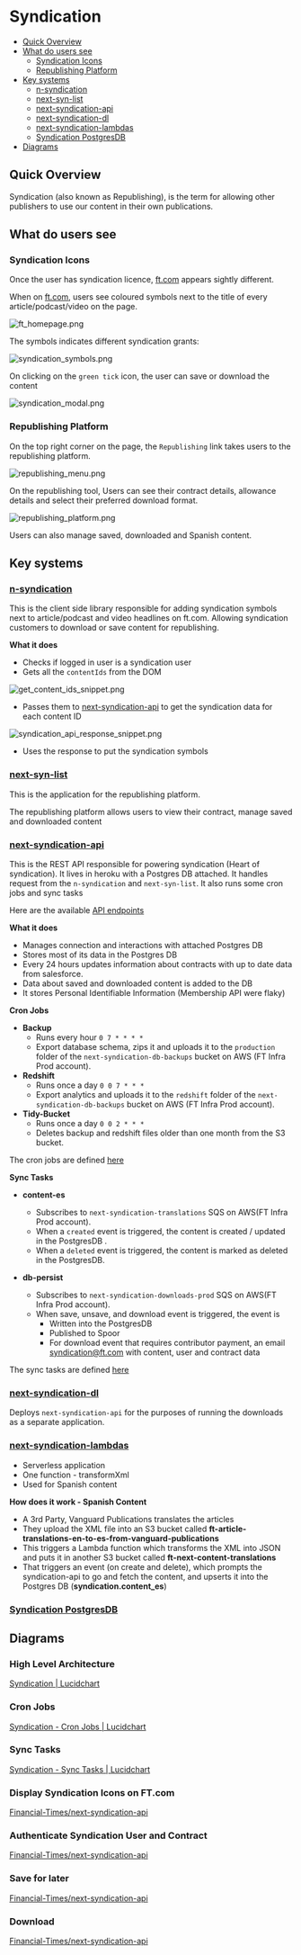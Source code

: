 # Syndication
- [Quick Overview](#quick-overview)
- [What do users see](#what-do-users-see)
    - [Syndication Icons](#syndication-icons)
    - [Republishing Platform](#republishing-platform)
- [Key systems](#key-systems)
    - [n-syndication](#n-syndication)
    - [next-syn-list](#next-syn-list)
    - [next-syndication-api](#next-syndication-api)
    - [next-syndication-dl](#next-syndication-dl)
    - [next-syndication-lambdas](#next-syndication-lambdas)
    - [Syndication PostgresDB](#syndication-postgresdb)
- [Diagrams](#diagrams)

## Quick Overview

Syndication (also known as Republishing), is the term for allowing other publishers to use our content in their own publications.

## What do users see
### Syndication Icons

Once the user has syndication licence, [ft.com](http://ft.com) appears sightly different. 

When on [ft.com](http://ft.com), users see coloured symbols next to the title of every article/podcast/video on the page.

![ft_homepage.png](https://github.com/Financial-Times/next-syndication-api/blob/feat/add-syndication-md/doc/images/ft_homepage.png)

The symbols indicates different syndication grants:

![syndication_symbols.png](https://github.com/Financial-Times/next-syndication-api/blob/feat/add-syndication-md/doc/images/syndication_symbols.png)

On clicking on the `green tick` icon, the user can save or download the content

![syndication_modal.png](https://github.com/Financial-Times/next-syndication-api/blob/feat/add-syndication-md/doc/images/syndication_modal.png)

### Republishing Platform

On the top right corner on the page, the `Republishing` link takes users to the republishing platform.

![republishing_menu.png](https://github.com/Financial-Times/next-syndication-api/blob/feat/add-syndication-md/doc/images/republishing_menu.png)

On the republishing tool, Users can see their contract details, allowance details and select their preferred download format.

![republishing_platform.png](https://github.com/Financial-Times/next-syndication-api/blob/feat/add-syndication-md/doc/images/republishing_platform.png)

Users can also manage saved, downloaded and Spanish content.

## Key systems

### [**n-syndication**](https://github.com/Financial-Times/n-syndication)

This is the client side library responsible for adding syndication symbols next to article/podcast and video headlines on ft.com. Allowing syndication customers to download or save content for republishing.

**What it does**

- Checks if logged in user is a syndication user
- Gets all the `contentIds` from the DOM

![get_content_ids_snippet.png](https://github.com/Financial-Times/next-syndication-api/blob/feat/add-syndication-md/doc/images/get_content_ids_snippet.png)

- Passes them to [next-syndication-api](https://github.com/Financial-Times/next-syndication-api/tree/master/doc#post-syndicationresolve) to get the syndication data for each content ID

![syndication_api_response_snippet.png](https://github.com/Financial-Times/next-syndication-api/blob/feat/add-syndication-md/doc/images/syndication_api_response_snippet.png)

- Uses the response to put the syndication symbols

### [**next-syn-list**](https://github.com/Financial-Times/next-syn-list)

This is the application for the republishing platform.

The republishing platform allows users to view their contract, manage saved and downloaded content

### [**next-syndication-api**](https://github.com/Financial-Times/next-syndication-api)

This is the REST API responsible for powering syndication (Heart of syndication). It lives in heroku with a Postgres DB attached. It handles request from the `n-syndication` and `next-syn-list`. It also runs some cron jobs and sync tasks

Here are the available [API endpoints](https://github.com/Financial-Times/next-syndication-api/tree/master/doc)

**What it does**
- Manages connection and interactions with attached Postgres DB
- Stores most of its data in the Postgres DB
- Every 24 hours updates information about contracts with up to date data from salesforce.
- Data about saved and downloaded content is added to the DB
- It stores Personal Identifiable Information (Membership API were flaky)


**Cron Jobs**
- **Backup**
    - Runs every hour  `0 7 * * * *`
    - Export database schema, zips it and uploads it to the `production` folder of the `next-syndication-db-backups` bucket on AWS (FT Infra Prod account).
- **Redshift**
    - Runs once a day `0 0 7 * * *`
    - Export analytics and uploads it to the `redshift` folder of the `next-syndication-db-backups` bucket on AWS (FT Infra Prod account).
- **Tidy-Bucket**
    - Runs once a day `0 0 2 * * *`
    - Deletes backup and redshift files older than one month from the S3 bucket.

The cron jobs are defined [here](https://github.com/Financial-Times/next-syndication-api/tree/master/worker/crons)


**Sync Tasks**
- **content-es**
    - Subscribes to `next-syndication-translations` SQS on AWS(FT Infra Prod account).
    - When a `created` event is triggered, the content is created / updated in the PostgresDB .
    - When a `deleted` event is triggered, the content is marked as deleted in the PostgresDB.

- **db-persist**
    - Subscribes to `next-syndication-downloads-prod` SQS on AWS(FT Infra Prod account).
    - When save, unsave, and download event is triggered, the event is
        - Written into the PostgresDB
        - Published to Spoor
        - For download event that requires contributor payment, an email syndication@ft.com with content, user and contract data

The sync tasks are defined [here](https://github.com/Financial-Times/next-syndication-api/tree/master/worker/sync)

### [**next-syndication-dl**](https://github.com/Financial-Times/next-syndication-dl)

Deploys `next-syndication-api` for the purposes of running the downloads as a separate application.


### [**next-syndication-lambdas**](https://github.com/Financial-Times/next-syndication-lambdas)
- Serverless application
- One function - transformXml
- Used for Spanish content

**How does it work - Spanish Content**

- A 3rd Party, Vanguard Publications translates the articles
- They upload the XML file into an S3 bucket called **ft-article-translations-en-to-es-from-vanguard-publications**
- This triggers a Lambda function which transforms the XML into JSON and puts it in another S3 bucket called **ft-next-content-translations**
- That triggers an event (on create and delete), which prompts the syndication-api to go and fetch the content, and upserts it into the Postgres DB (**syndication.content_es**)

### [**Syndication PostgresDB**]()

## Diagrams

### High Level Architecture

[Syndication | Lucidchart](https://app.lucidchart.com/invitations/accept/1166b19b-7ad0-4cf7-a679-3cfa3a618d76)

### Cron Jobs

[Syndication - Cron Jobs | Lucidchart](https://app.lucidchart.com/invitations/accept/5ab2ecac-3235-4aa0-a325-f71526ace32b)

### Sync Tasks

[Syndication - Sync Tasks | Lucidchart](https://app.lucidchart.com/invitations/accept/6b57996f-8927-416a-8d25-deeb76755798)

### Display Syndication Icons on FT.com

[Financial-Times/next-syndication-api](https://github.com/Financial-Times/next-syndication-api/blob/master/doc/02%20Display%20Syndication%20Icons%20on%20FT.com.png)

### Authenticate Syndication User and Contract

[Financial-Times/next-syndication-api](https://github.com/Financial-Times/next-syndication-api/blob/master/doc/03%20Authenticate%20Syndication%20User%20and%20Contract.png)

### Save for later

[Financial-Times/next-syndication-api](https://github.com/Financial-Times/next-syndication-api/blob/master/doc/04%20Save%20for%20Later.png)

### Download

[Financial-Times/next-syndication-api](https://github.com/Financial-Times/next-syndication-api/blob/master/doc/05%20Download.png)
